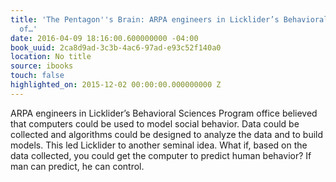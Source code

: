```yaml
---
title: 'The Pentagon''s Brain: ARPA engineers in Licklider’s Behavioral Sciences Program
  of…'
date: 2016-04-09 18:16:00.600000000 -04:00
book_uuid: 2ca8d9ad-3c3b-4ac6-97ad-e93c52f140a0
location: No title
source: ibooks
touch: false
highlighted_on: 2015-12-02 00:00:00.000000000 Z
---
```


ARPA engineers in Licklider’s Behavioral Sciences Program office believed that computers could be used to model social behavior. Data could be collected and algorithms could be designed to analyze the data and to build models. This led Licklider to another seminal idea. What if, based on the data collected, you could get the computer to predict human behavior? If man can predict, he can control.